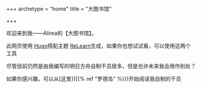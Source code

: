 +++
archetype = "home"
title = "大图书馆"

+++

欢迎来到我——Alirea的【大图书馆】。

此网页使用 [Hugo](https://gohugo.io/)搭配主题 [ReLearn](https://github.com/McShelby/hugo-theme-relearn)生成，如果你也想试试看，可以使用这两个工具

尽管目前仍然是由我编写的明日方舟自制干员居多，但是也许未来我会用作别处？

如果你感兴趣，可以从[这里]({{% ref "罗德岛" %}})开始阅读我自制的干员

